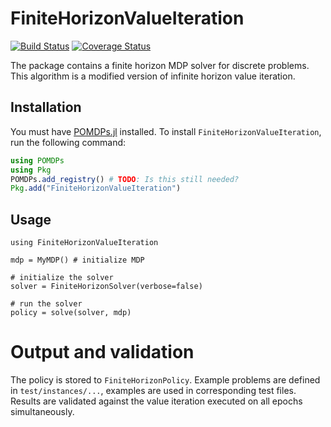 # FiniteHorizonValueIteration
[![Build Status](https://travis-ci.org/Omastto1/FiniteHorizonValueIteration.jl.svg?branch=master)](https://travis-ci.org/JuliaPOMDP/FIB.jl)
[![Coverage Status](https://coveralls.io/repos/github/Omastto1/FiniteHorizonValueIteration.jl/badge.svg?branch=master)](https://coveralls.io/github/Omastto1/FiniteHorizonValueIteration.jl?branch=master)

The package contains a finite horizon MDP solver for discrete problems. This algorithm is a modified version of infinite horizon value iteration.

## Installation

You must have [POMDPs.jl](https://github.com/JuliaPOMDP/POMDPs.jl) installed. To install `FiniteHorizonValueIteration`, run the following command:

```julia
using POMDPs
using Pkg
POMDPs.add_registry() # TODO: Is this still needed?
Pkg.add("FiniteHorizonValueIteration")
```

## Usage

```
using FiniteHorizonValueIteration

mdp = MyMDP() # initialize MDP

# initialize the solver
solver = FiniteHorizonSolver(verbose=false)

# run the solver
policy = solve(solver, mdp)
```

# Output and validation
The policy is stored to `FiniteHorizonPolicy`. 
Example problems are defined in `test/instances/...`, examples are used in corresponding test files. Results are validated against the value iteration executed on all epochs simultaneously.
